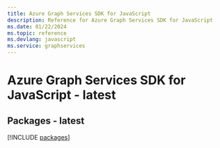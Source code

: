 ```yaml
---
title: Azure Graph Services SDK for JavaScript
description: Reference for Azure Graph Services SDK for JavaScript
ms.date: 01/22/2024
ms.topic: reference
ms.devlang: javascript
ms.service: graphservices
---
```

# Azure Graph Services SDK for JavaScript - latest
## Packages - latest
[!INCLUDE [packages](graph-services-index.md)]